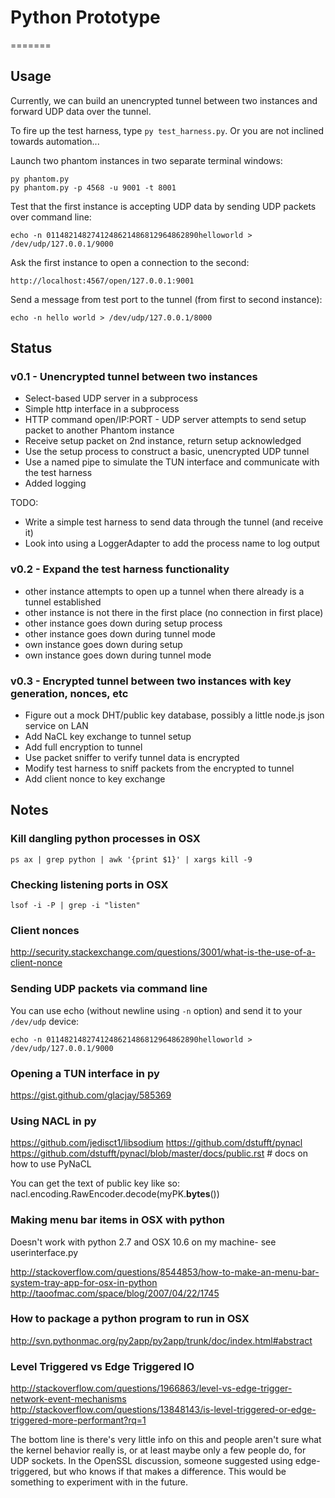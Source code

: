 # Python Prototype
=======

## Usage

Currently, we can build an unencrypted tunnel between two instances and forward UDP data over the tunnel.

To fire up the test harness, type `py test_harness.py`. Or you are not inclined towards automation...

Launch two phantom instances in two separate terminal windows:

    py phantom.py
    py phantom.py -p 4568 -u 9001 -t 8001

Test that the first instance is accepting UDP data by sending UDP packets over command line:

    echo -n 0114821482741248621486812964862890helloworld > /dev/udp/127.0.0.1/9000

Ask the first instance to open a connection to the second:

    http://localhost:4567/open/127.0.0.1:9001

Send a message from test port to the tunnel (from first to second instance):

    echo -n hello world > /dev/udp/127.0.0.1/8000

## Status

### v0.1 - Unencrypted tunnel between two instances

- Select-based UDP server in a subprocess
- Simple http interface in a subprocess
- HTTP command open/IP:PORT - UDP server attempts to send setup packet to another Phantom instance
- Receive setup packet on 2nd instance, return setup acknowledged
- Use the setup process to construct a basic, unencrypted UDP tunnel
- Use a named pipe to simulate the TUN interface and communicate with the test harness
- Added logging

TODO:

- Write a simple test harness to send data through the tunnel (and receive it)
- Look into using a LoggerAdapter to add the process name to log output

### v0.2 - Expand the test harness functionality

- other instance attempts to open up a tunnel when there already is a tunnel established
- other instance is not there in the first place (no connection in first place)
- other instance goes down during setup process
- other instance goes down during tunnel mode
- own instance goes down during setup
- own instance goes down during tunnel mode

### v0.3 - Encrypted tunnel between two instances with key generation, nonces, etc

- Figure out a mock DHT/public key database, possibly a little node.js json service on LAN
- Add NaCL key exchange to tunnel setup
- Add full encryption to tunnel
- Use packet sniffer to verify tunnel data is encrypted
- Modify test harness to sniff packets from the encrypted to tunnel
- Add client nonce to key exchange

## Notes

### Kill dangling python processes in OSX

    ps ax | grep python | awk '{print $1}' | xargs kill -9

### Checking listening ports in OSX

    lsof -i -P | grep -i "listen"

### Client nonces

http://security.stackexchange.com/questions/3001/what-is-the-use-of-a-client-nonce

### Sending UDP packets via command line

You can use echo (without newline using `-n` option) and send it to your `/dev/udp` device:

    echo -n 0114821482741248621486812964862890helloworld > /dev/udp/127.0.0.1/9000

### Opening a TUN interface in py

https://gist.github.com/glacjay/585369

### Using NACL in py

https://github.com/jedisct1/libsodium
https://github.com/dstufft/pynacl
https://github.com/dstufft/pynacl/blob/master/docs/public.rst # docs on how to use PyNaCL

You can get the text of public key like so:
nacl.encoding.RawEncoder.decode(myPK.__bytes__())

### Making menu bar items in OSX with python

Doesn't work with python 2.7 and OSX 10.6 on my machine- see userinterface.py

http://stackoverflow.com/questions/8544853/how-to-make-an-menu-bar-system-tray-app-for-osx-in-python
http://taoofmac.com/space/blog/2007/04/22/1745

### How to package a python program to run in OSX

http://svn.pythonmac.org/py2app/py2app/trunk/doc/index.html#abstract

### Level Triggered vs Edge Triggered IO

http://stackoverflow.com/questions/1966863/level-vs-edge-trigger-network-event-mechanisms
http://stackoverflow.com/questions/13848143/is-level-triggered-or-edge-triggered-more-performant?rq=1

The bottom line is there's very little info on this and people aren't sure what the kernel behavior really is, or at least maybe only a few people do, for UDP sockets. In the OpenSSL discussion, someone suggested using edge-triggered, but who knows if that makes a difference. This would be something to experiment with in the future.